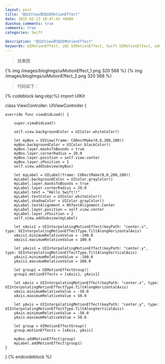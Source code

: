 ```yaml
---
layout: post
title: "给UIView添加UIMotionEffect"
date: 2015-02-13 10:47:43 +0800
duoshuo_comments: true
comments: true
categories: Swift

description: "给UIView添加UIMotionEffect"
keywords: UIMotionEffect, iOS UIMotionEffect, Swift UIMotionEffect, add UIMotionEffect
---
```


>效果图

{% img /images/blogImgs/uiMotionEffect_1.png 320 568 %}
{% img /images/blogImgs/uiMotionEffect_2.png 320 568 %}

>代码如下：

<!--more-->
{% codeblock lang:objc%}
import UIKit

class ViewController: UIViewController {
    
    override func viewDidLoad() {
        
        super.viewDidLoad()
        
        self.view.backgroundColor = UIColor.whiteColor()
        
        let myBox = UIView(frame: CGRectMake(0,0,200,200))
        myBox.backgroundColor = UIColor.blackColor()
        myBox.layer.masksToBounds = true
        myBox.layer.cornerRadius = 20.0
        myBox.layer.position = self.view.center
        myBox.layer.zPosition = 1
        self.view.addSubview(myBox)
        
        let myLabel = UILabel(frame: CGRectMake(0,0,200,200))
        myLabel.backgroundColor = UIColor.grayColor()
        myLabel.layer.masksToBounds = true
        myLabel.layer.cornerRadius = 20.0
        myLabel.text = "Hello Swift!!"
        myLabel.textColor = UIColor.whiteColor()
        myLabel.shadowColor = UIColor.grayColor()
        myLabel.textAlignment = NSTextAlignment.Center
        myLabel.layer.position = self.view.center
        myLabel.layer.zPosition = 2
        self.view.addSubview(myLabel)
        
        let xAxis1 = UIInterpolatingMotionEffect(keyPath: "center.x", type: UIInterpolatingMotionEffectType.TiltAlongHorizontalAxis)
        xAxis1.minimumRelativeValue = -100.0
        xAxis1.maximumRelativeValue = 100.0
        
        let yAxis1 = UIInterpolatingMotionEffect(keyPath: "center.y", type: UIInterpolatingMotionEffectType.TiltAlongVerticalAxis)
        yAxis1.minimumRelativeValue = -100.0
        yAxis1.maximumRelativeValue = 100.0
        
        let group1 = UIMotionEffectGroup()
        group1.motionEffects = [xAxis1, yAxis1]
        
        let xAxis = UIInterpolatingMotionEffect(keyPath: "center.x", type: UIInterpolatingMotionEffectType.TiltAlongHorizontalAxis)
        xAxis.minimumRelativeValue = -50.0
        xAxis.maximumRelativeValue = 50.0
        
        let yAxis = UIInterpolatingMotionEffect(keyPath: "center.y", type: UIInterpolatingMotionEffectType.TiltAlongVerticalAxis)
        yAxis.minimumRelativeValue = -50.0
        yAxis.maximumRelativeValue = 50.0
        
        let group = UIMotionEffectGroup()
        group.motionEffects = [xAxis, yAxis]
        
        myBox.addMotionEffect(group)
        myLabel.addMotionEffect(group1)
    }
}
{% endcodeblock %}
